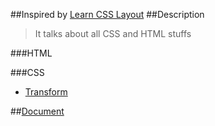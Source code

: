 ##Inspired by [Learn CSS Layout](http://book.mixu.net/css/)
##Description
> It talks about all CSS and HTML stuffs

###HTML

###CSS
 * [Transform](https://github.com/tingwei628/CSS-What-I-Learn/blob/master/transform.md)

##[Document](https://github.com/tingwei628/CSS-What-I-Learn/wiki)

